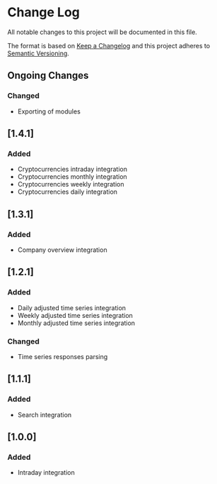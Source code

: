 # Change Log

All notable changes to this project will be documented in this file.

The format is based on [Keep a Changelog](http://keepachangelog.com/)
and this project adheres to [Semantic Versioning](http://semver.org/).

## Ongoing Changes

### Changed

- Exporting of modules

## [1.4.1]

### Added

- Cryptocurrencies intraday integration
- Cryptocurrencies monthly integration
- Cryptocurrencies weekly integration
- Cryptocurrencies daily integration

## [1.3.1]

### Added

- Company overview integration

## [1.2.1]

### Added

- Daily adjusted time series integration
- Weekly adjusted time series integration
- Monthly adjusted time series integration

### Changed

- Time series responses parsing

## [1.1.1]

### Added

- Search integration

## [1.0.0]

### Added

- Intraday integration
